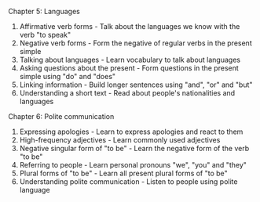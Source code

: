 Chapter 5: Languages

1. Affirmative verb forms - Talk about the languages we know with the verb "to speak"
2. Negative verb forms - Form the negative of regular verbs in the present simple
3. Talking about languages - Learn vocabulary to talk about languages
4. Asking questions about the present - Form questions in the present simple using "do" and "does"
5. Linking information - Build longer sentences using "and", "or" and "but"
6. Understanding a short text - Read about people's nationalities and languages

Chapter 6: Polite communication

1. Expressing apologies - Learn to express apologies and react to them
2. High-frequency adjectives - Learn commonly used adjectives
3. Negative singular form of "to be" - Learn the negative form of the verb "to be"
4. Referring to people - Learn personal pronouns "we", "you" and "they"
5. Plural forms of "to be" - Learn all present plural forms of "to be"
6. Understanding polite communication - Listen to people using polite language
